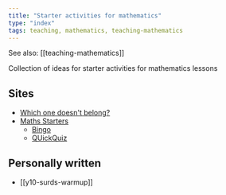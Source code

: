 ```yaml
---
title: "Starter activities for mathematics"
type: "index"
tags: teaching, mathematics, teaching-mathematics
---
```


See also: [[teaching-mathematics]]

Collection of ideas for starter activities for mathematics lessons

## Sites

- [Which one doesn't belong?](https://wodb.ca/)
- [Maths Starters](https://mathsstarters.net/)
    - [Bingo](https://mathsstarters.net/bingo)
    - [QUickQuiz](https://mathsstarters.net/quickquiz)

## Personally written

- [[y10-surds-warmup]]

